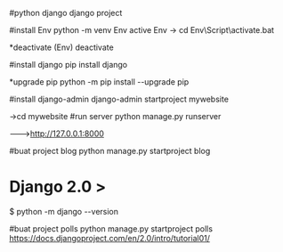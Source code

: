#python django
django project

#install Env
python -m venv Env
active Env -> cd Env\Script\activate.bat

*deactivate (Env)
deactivate

#install django
pip install django

*upgrade pip
python -m pip install --upgrade pip

#install django-admin
django-admin startproject mywebsite

->cd mywebsite
#run server
python manage.py runserver

--->http://127.0.0.1:8000

#buat project blog
python manage.py startproject blog

# Django 2.0 >
$ python -m django --version

#buat project polls
python manage.py startproject polls
https://docs.djangoproject.com/en/2.0/intro/tutorial01/